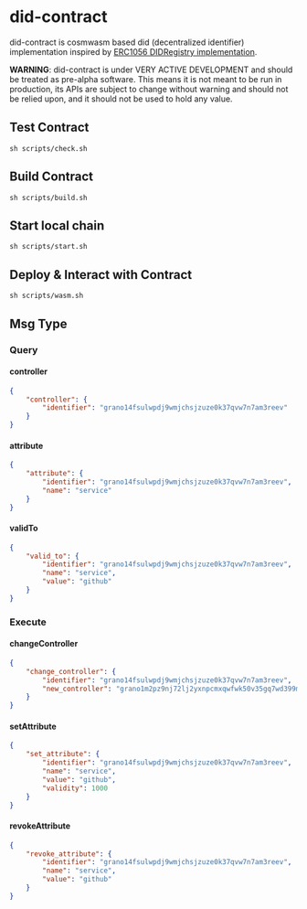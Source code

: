 # did-contract

did-contract is cosmwasm based did (decentralized identifier) implementation inspired by [ERC1056 DIDRegistry implementation](https://github.com/uport-project/ethr-did-registry/blob/develop/contracts/EthereumDIDRegistry.sol).

**WARNING**: did-contract is under VERY ACTIVE DEVELOPMENT and should be treated as pre-alpha software. This means it is not meant to be run in production, its APIs are subject to change without warning and should not be relied upon, and it should not be used to hold any value.

## Test Contract
```
sh scripts/check.sh
```

## Build Contract
```
sh scripts/build.sh
```

## Start local chain
```
sh scripts/start.sh
```

## Deploy & Interact with Contract
```
sh scripts/wasm.sh
```


## Msg Type

### Query

#### controller

```json
{
	"controller": {
		"identifier": "grano14fsulwpdj9wmjchsjzuze0k37qvw7n7am3reev"
	}
}
```

#### attribute

```json
{
	"attribute": {
		"identifier": "grano14fsulwpdj9wmjchsjzuze0k37qvw7n7am3reev",
		"name": "service"
	}
}
```

#### validTo

```json
{
	"valid_to": {
		"identifier": "grano14fsulwpdj9wmjchsjzuze0k37qvw7n7am3reev",
		"name": "service",
		"value": "github"
	}
}
```

### Execute

#### changeController

```json
{
	"change_controller": {
		"identifier": "grano14fsulwpdj9wmjchsjzuze0k37qvw7n7am3reev",
		"new_controller": "grano1m2pz9nj72lj2yxnpcmxqwfwk50v35gq7wd399m"
	}
}
```

#### setAttribute

```json
{
	"set_attribute": {
		"identifier": "grano14fsulwpdj9wmjchsjzuze0k37qvw7n7am3reev",
		"name": "service",
		"value": "github",
		"validity": 1000
	}
}
```

#### revokeAttribute

```json
{
	"revoke_attribute": {
		"identifier": "grano14fsulwpdj9wmjchsjzuze0k37qvw7n7am3reev",
		"name": "service",
		"value": "github"
	}
}
```

